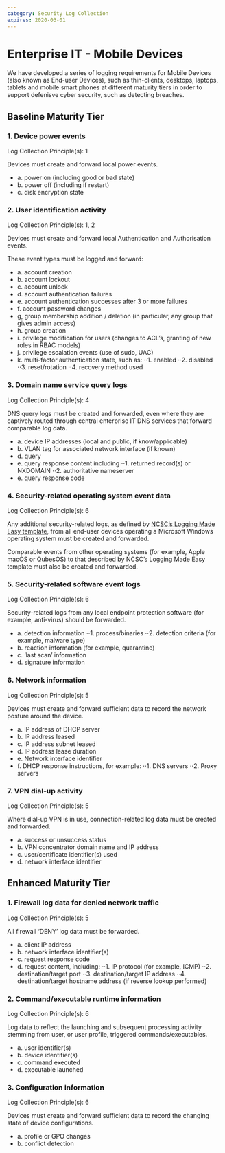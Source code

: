 ```yaml
---
category: Security Log Collection
expires: 2020-03-01
---
```


# Enterprise IT - Mobile Devices

We have developed a series of logging requirements for Mobile Devices (also known as End-user Devices), such as thin-clients, desktops, laptops, tablets and mobile smart phones at different maturity tiers in order to support defenisve cyber security, such as detecting breaches.

## Baseline Maturity Tier

### 1. Device power events
Log Collection Principle(s): 1

Devices must create and forward local power events.

* a. power on (including good or bad state)
* b. power off (including if restart)
* c. disk encryption state

### 2. User identification activity
Log Collection Principle(s): 1, 2

Devices must create and forward local Authentication and Authorisation events.

These event types must be logged and forward:
* a. account creation
* b. account lockout
* c. account unlock
* d. account authentication failures
* e. account authentication successes after 3 or more failures
* f. account password changes
* g, group membership addition / deletion (in particular, any group that gives admin access)
* h. group creation
* i. privilege modification for users (changes to ACL’s, granting of new roles in RBAC models)
* j. privilege escalation events (use of sudo, UAC)
* k. multi-factor authentication state, such as:
⋅⋅1. enabled
⋅⋅2. disabled
⋅⋅3. reset/rotation
⋅⋅4. recovery method used

### 3. Domain name service query logs
Log Collection Principle(s): 4

DNS query logs must be created and forwarded, even where they are captively routed through central enterprise IT DNS services that forward comparable log data.

* a. device IP addresses (local and public, if know/applicable)
* b. VLAN tag for associated network interface (if known)
* d. query
* e. query response content including
⋅⋅1. returned record(s) or NXDOMAIN
⋅⋅2. authoritative nameserver
* e. query response code

### 4. Security-related operating system event data
Log Collection Principle(s): 6

Any additional security-related logs, as defined by [NCSC’s Logging Made Easy template](https://github.com/ukncsc/), from all end-user devices operating a Microsoft Windows operating system must be created and forwarded.

Comparable events from other operating systems (for example, Apple macOS or QubesOS) to that described by NCSC’s Logging Made Easy template must also be created and forwarded.

### 5. Security-related software event logs
Log Collection Principle(s): 6

Security-related logs from any local endpoint protection software (for example, anti-virus) should be forwarded.

* a. detection information
⋅⋅1. process/binaries
⋅⋅2. detection criteria (for example, malware type)
* b. reaction information (for example, quarantine)
* c. ‘last scan’ information
* d. signature information

### 6. Network information
Log Collection Principle(s): 5

Devices must create and forward sufficient data to record the network posture around the device.

* a. IP address of DHCP server
* b. IP address leased
* c. IP address subnet leased
* d. IP address lease duration
* e. Network interface identifier
* f. DHCP response instructions, for example:
⋅⋅1. DNS servers
⋅⋅2. Proxy servers

### 7. VPN dial-up activity
Log Collection Principle(s): 5

Where dial-up VPN is in use, connection-related log data must be created and forwarded.

* a. success or unsuccess status
* b. VPN concentrator domain name and IP address
* c. user/certificate identifier(s) used
* d. network interface identifier

## Enhanced Maturity Tier

### 1. Firewall log data for denied network traffic
Log Collection Principle(s): 5

All firewall ‘DENY’ log data must be forwarded.

* a. client IP address
* b. network interface identifier(s)
* c. request response code
* d. request content, including:
⋅⋅1. IP protocol (for example, ICMP)
⋅⋅2. destination/target port
⋅⋅3. destination/target IP address
⋅⋅4. destination/target hostname address (if reverse lookup performed)

### 2. Command/executable runtime information
Log Collection Principle(s): 6

Log data to reflect the launching and subsequent processing activity stemming from user, or user profile, triggered commands/executables.

* a. user identifier(s)
* b. device identifier(s)
* c. command executed
* d. executable launched

### 3. Configuration information
Log Collection Principle(s): 6

Devices must create and forward sufficient data to record the changing state of device configurations.

* a. profile or GPO changes
* b. conflict detection
